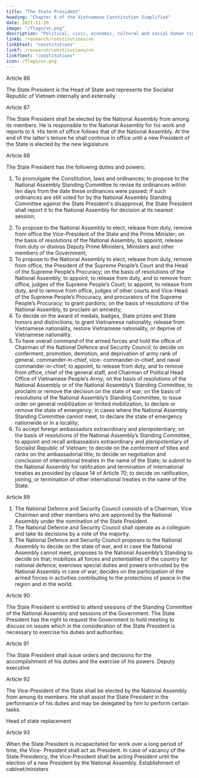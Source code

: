 ```yaml
---
title: "The State President"
heading: "Chapter 6 of the Vietnamese Constitution Simplified"
date: 2021-11-20
image: "/flags/vn.png"
description: "Political, civic, economic, cultural and social human rights and citizen’s rights are recognized, respected, protected, and guaranteed"
linkb: /research/constitutions/vn
linkbtext: "constitutions"
linkf: /research/constitutions/vn
linkftext: "constitutions"
icon: /flags/vn.png
---
```



Article 86

The State President is the Head of State and represents the Socialist Republic of Vietnam internally and externally.

Article 87

The State President shall be elected by the National Assembly from among its members.
He is responsible to the National Assembly for his work and reports to it.
His term of office follows that of the National Assembly. At the end of the latter's tenure
he shall continue in office until a new President of the State is elected by the new legislature.

Article 88

The State President has the following duties and powers:
1. To promulgate the Constitution, laws and ordinances; to propose to the National
Assembly Standing Committee to revise its ordinances within ten days from the
date these ordinances were passed; if such ordinances are still voted for by the
National Assembly Standing Committee against the State President's
disapproval, the State President shall report it to the National Assembly for
decision at its nearest session;
<!-- Cabinet selection
Head of government selection
Deputy executive
Cabinet removal
Ordinary court selection
Head of government removal
Supreme court selection
Attorney general
Supreme/ordinary court judge removal
Power to pardon
Requirements for birthright citizenship
Conditions for revoking citizenship
Emergency provisions
Selection of active-duty commanders
Advisory bodies to the head of state
Designation of commander in chief
Power to declare/approve war
Treaty ratification
International law
Foreign affairs representative -->
2. To propose to the National Assembly to elect, release from duty, remove from
office the Vice-President of the State and the Prime Minister; on the basis of
resolutions of the National Assembly, to appoint, release from duty or dismiss
Deputy Prime Ministers, Ministers and other members of the Government;
3. To propose to the National Assembly to elect, release from duty, remove from
office, the President of the Supreme People’s Court and the Head of the Supreme
People’s Procuracy; on the basis of resolutions of the National Assembly, to
appoint, to release from duty, and to remove from office, judges of the Supreme
People’s Court; to appoint, to release from duty, and to remove from office,
judges of other courts and Vice-Head of the Supreme People’s Procuracy, and
procurators of the Supreme People’s Procuracy; to grant pardons; on the basis of
resolutions of the National Assembly, to proclaim an amnesty;
4. To decide on the award of medals, badges, State prizes and State honors and
distinctions; to grant Vietnamese nationality, release from Vietnamese
nationality, restore Vietnamese nationality, or deprive of Vietnamese nationality.
5. To have overall command of the armed forces and hold the office of Chairman of
the National Defence and Security Council; to decide on conferment, promotion,
demotion, and deprivation of army rank of general, commander-in-chief, vice-
commander-in-chief, and naval commander-in-chief; to appoint, to release from
duty, and to remove from office, chief of the general staff, and Chairman of
Political Head Office of Vietnamese People’s Army; on the basis of resolutions of
the National Assembly or of the National Assembly’s Standing Committee, to
proclaim or remove the decision on the state of war; on the basis of resolutions of
the National Assembly’s Standing Committee, to issue order on general
mobilization or limited mobilization, to declare or remove the state of emergency;
in cases where the National Assembly Standing Committee cannot meet, to
declare the state of emergency nationwide or in a locality;
6. To accept foreign ambassadors extraordinary and plenipotentiary; on the basis of
resolutions of the National Assembly’s Standing Committee, to appoint and recall
ambassadors extraordinary and plenipotentiary of Socialist Republic of Vietnam;
to decide on the conferment of titles and ranks on the ambassadorial title; to
decide on negotiation and conclusion of international treaties in the name of the
State; to submit to the National Assembly for ratification and termination of
international treaties as provided by clause 14 of Article 70; to decide on
ratification, joining, or termination of other international treaties in the name of
the State.

Article 89

1. The National Defence and Security Council consists of a Chairman, Vice Chairmen and other members who are approved by the National Assembly under the nomination of the State President.
2. The National Defence and Security Council shall operate as a collegium and take its decisions by a vote of the majority.
3. The National Defence and Security Council proposes to the National Assembly to decide on the state of war, and in case the National Assembly cannot meet, proposes to the National Assembly’s Standing to decide on that; mobilizes all forces and potentialities of the country for national defence; exercises special duties and powers entrusted by the National Assembly in case of war; decides on the participation of the armed forces in activities contributing to the protections of peace in the region and in the world.

Article 90

The State President is entitled to attend sessions of the Standing Committee of the
National Assembly and sessions of the Government.
The State President has the right to request the Government to hold meeting to discuss
on issues which in the consideration of the State President is necessary to exercise his
duties and authorities.

Article 91

The State President shall issue orders and decisions for the accomplishment of his duties
and the exercise of his powers.
Deputy executive

Article 92

The Vice-President of the State shall be elected by the National Assembly from among
its members.
He shall assist the State President in the performance of his duties and may be
delegated by him to perform certain tasks.

Head of state replacement

Article 93

When the State President is incapacitated for work over a long period of time, the Vice-
President shall act as President.
In case of vacancy of the State Presidency, the Vice-President shall be acting President
until the election of a new President by the National Assembly.
Establishment of cabinet/ministers

